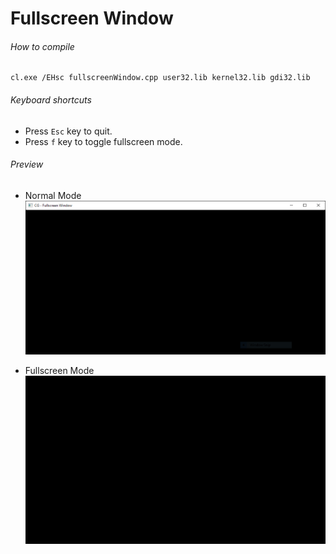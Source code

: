 Fullscreen Window
============

###### How to compile

```
cl.exe /EHsc fullscreenWindow.cpp user32.lib kernel32.lib gdi32.lib
```

###### Keyboard shortcuts
- Press ```Esc``` key to quit.
- Press ```f``` key to toggle fullscreen mode.

###### Preview
- Normal Mode
![normalWindow](preview/normalWindow.png?raw=true "Normal Window")

- Fullscreen Mode
![fullscreenWindow](preview/fullscreenWindow.png?raw=true "Fullscreen Window")
